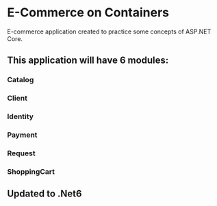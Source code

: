 # E-Commerce on Containers

E-commerce application created to practice some concepts of ASP.NET Core.

## This application will have 6 modules:
### Catalog
### Client
### Identity
### Payment
### Request
### ShoppingCart

## Updated to .Net6
	